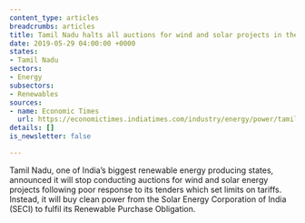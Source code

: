 ```yaml
---
content_type: articles
breadcrumbs: articles
title: Tamil Nadu halts all auctions for wind and solar projects in the state
date: 2019-05-29 04:00:00 +0000
states:
- Tamil Nadu
sectors:
- Energy
subsectors:
- Renewables
sources:
- name: Economic Times
  url: https://economictimes.indiatimes.com/industry/energy/power/tamil-nadu-to-halt-wind-solar-auctions/articleshow/69403652.cms
details: []
is_newsletter: false

---
```

Tamil Nadu, one of India’s biggest renewable energy producing states, announced it will stop conducting auctions for wind and solar energy projects following poor response to its tenders which set limits on tariffs. Instead, it will buy clean power from the Solar Energy Corporation of India (SECI) to fulfil its Renewable Purchase Obligation.
